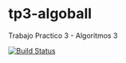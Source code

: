 # tp3-algoball
Trabajo Practico 3 - Algoritmos 3

[![Build Status](https://travis-ci.org/urielkelman/tp3-algoball.svg?branch=master)](https://travis-ci.org/urielkelman/tp3-algoball)
